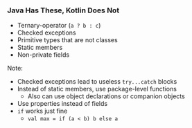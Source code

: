 ### Java Has These, Kotlin Does Not

+ Ternary-operator (`a ? b : c`)
+ Checked exceptions
+ Primitive types that are not classes
+ Static members
+ Non-private fields

Note:
+ Checked exceptions lead to useless `try...catch` blocks
+ Instead of static members, use package-level functions
    + Also can use object declarations or companion objects
+ Use properties instead of fields
+ `if` works just fine
    + `val max = if (a < b) b else a`
